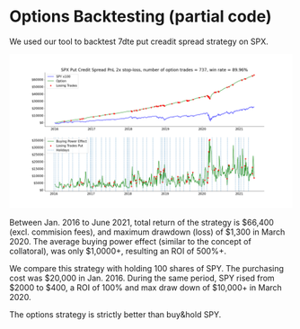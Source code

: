 # Options Backtesting (partial code)
We used our tool to backtest 7dte put creadit spread strategy on SPX. 

![alt text](https://github.com/pareto-digital/OptionsBacktesting/blob/main/spx%20pcs%20vs%20spy%20example.png?raw=true)

Between Jan. 2016 to June 2021, total return of the strategy is $66,400 (excl. commision fees), and maximum drawdown (loss) of $1,300 in March 2020. The average buying power effect (similar to the concept of collatoral), was only $1,0000+, resulting an ROI of 500%+.

We compare this strategy with holding 100 shares of SPY. The purchasing cost was $20,000 in Jan. 2016. During the same period, SPY rised from $2000 to $400, a ROI of 100% and max draw down of $10,000+ in March 2020.

The options strategy is strictly better than buy&hold SPY.

